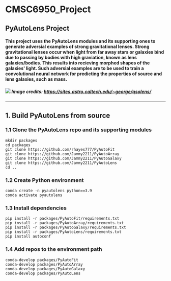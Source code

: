 # CMSC6950_Project

## PyAutoLens Project
#### This project uses the PyAutoLens modules and its supporting ones to generate adversial examples of strong gravitational lenses. Strong gravitational lenses occur when light from far away stars or galaxies bind due to passing by bodies with high graviation, known as lens galaxies/bodies. This results into recieving morphed shapes of the galaxies' light. Such adversial examples are to be used to train a convolutional neural network for predicting the properties of source and lens galaxies, such as mass. 

##### ![](https://sites.astro.caltech.edu/~george/qsolens/lensillustration.jpg) Image credits: https://sites.astro.caltech.edu/~george/qsolens/
---

## 1. Build PyAutoLens from source
### 1.1 Clone the PyAutoLens repo and its supporting modules
```
mkdir packages
cd packages
git clone https://github.com/rhayes777/PyAutoFit
git clone https://github.com/Jammy2211/PyAutoArray
git clone https://github.com/Jammy2211/PyAutoGalaxy
git clone https://github.com/Jammy2211/PyAutoLens
cd ..
```
### 1.2 Create Python environment 
```
conda create -n pyautolens python==3.9
conda activate pyautolens
```
### 1.3 Install dependencies
```
pip install -r packages/PyAutoFit/requirements.txt
pip install -r packages/PyAutoArray/requirements.txt
pip install -r packages/PyAutoGalaxy/requirements.txt
pip install -r packages/PyAutoLens/requirements.txt
pip install autoconf
```
### 1.4 Add repos to the environment path
```
conda-develop packages/PyAutoFit
conda-develop packages/PyAutoArray
conda-develop packages/PyAutoGalaxy
conda-develop packages/PyAutoLens
```

